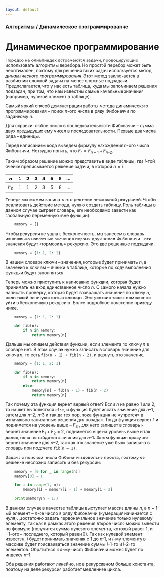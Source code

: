 ```yaml
---
layout: default
---
```


<script type="text/javascript" id="MathJax-script" async
  src="https://cdn.jsdelivr.net/npm/mathjax@3/es5/tex-mml-chtml.js">
</script>

<script>
  MathJax = {
    tex: {
      inlineMath: [['$', '$']]
    }
  };
</script>

### [Алгоритмы](index.md) / Динамическое программирование

# **Динамическое программирование**

Нередко на олимпиадах встречаются задачи, провоцирующие использовать алгоритмы перебора. Но простой перебор может быть неоптимален, поэтому для решения таких задач используется метод *динамического программирования*. Этот метод заключается в разбиении сложной задачи на менее сложные подзадачи. Предполагается, что у нас есть таблица, куда мы запоминаем решения подзадач, при том, что нам известны самые начальные значения (например, нулевой элемент в таблице). 

Самый яркий способ демонстрации работы метода динамического программирования – поиск $n$-ого числа в ряду Фибоначчи по заданному $n$. 

Для справки: любое число в последовательности Фибоначчи – сумма двух предыдущих ему чисел в последовательности. Первые два числа ряда – единицы. 

Перед написанием кода выведем формулу нахождения $n$-ого числа Фибоначчи. Нетрудно понять, что $F_n = F_{n - 1} + F_{n – 2}$. 

Таким образом решение можно представить в виде таблицы, где $i$-той ячейке преписывается решение задачи, в которой $n = i$.

| $n$ | 1 | 2 | 3 | 4 | 5 | 6 | ... |
|-----|---|---|---|---|---|---|-----|
| $F_n$ | 1 | 1 | 2 | 3 | 5 | 8 | ... |

Теперь мы можем записать это решение несложной рекурсией. Чтобы реализовать действие метода, нужно создать таблицу. Роль таблицы в данном случае сыграет словарь, его необходимо завести как глобальную переменную (вне функции): 

```py
    memory = {}
```

Чтобы рекурсия не ушла в бесконечность, мы занесем в словарь изначально известные значения первых двух чисел Фибоначчи – эти значения будут «тормозить» рекурсию. Это две решенные подзадачи.

```py
    memory = {1: 1, 2: 1}
```

В нашем словаре ключи – значения, которые будет принимать $n$, а значения к ключам – ячейки в таблице, которые по ходу выполнения функции будут заполняться. 

Теперь можно приступить к написанию функции, которая будет принимать на вход единственное число $n$. С самого начала нужно написать проверку, которая будет возвращать значение по ключу $n$, если такой ключ уже есть в словаре. Это условие также поможет не уйти в бесконечную рекурсию. Более подробное пояснение приведу ниже. 

```py
    memory = {1: 1, 2: 1}

    def fib(n):
        if n in memory:
            return memory[n]
```
 
Дальше мы опишем действия функции, если элемента по ключу $n$ в словаре нет. В этом случае нужно записать в словарь значение для ключа $n$, то есть `fib(n - 1) + fib(n - 2)`, и вернуть это значение. 

```py
    memory = {1: 1, 2: 1}

    def fib(n):
        if n in memory:
            return memory[n]
        else:
            memory[n] = fib(n - 1) + fib(n - 2)
            return memory[n]
```

Так почему эта функция вернет верный ответ? Если $n$ не равно $1$ или $2$, то начнет выполняться `else`, и функция будет искать значение для $n – 1$, затем для $n – 2$, $n – 3$ и так до тех пор, пока функция не «упрется» в изначально записанные решения для позадач. Тогда функция вернет 1 и поднимется на уровень выше – $F_3$ , для него запишет в словарь и вернет значение $F_1 + F_2 = 2$, поднимется еще на уровень выше и так далее, пока не найдется значение для $n – 1$. Затем функция сразу же вернет значение для $n – 2$, так как это значение уже было записано в словарь при подсчете `fib(n – 1)`.

Задача с поиском числа Фибоначчи довольно проста, поэтому ее решение несложно записать и без рекурсии:

```py
    memory = [0 for _ in range(n)]
    memory[0] = 1

    for i in range(1, n):
        memory[i] = memory[i - 1] + memory[i - 2]
        
    print(memory[n - 1])
```

В данном случае в качестве таблицы выступает массив длины $n$, а $n - 1$-ый элемент – $n$-ое число в ряду Фибоначчи (нумерация начинается с нуля). Достаточно задать первоначальное значение только нулевому элементу, так как в рамках этого решения второе число можно вывести по формуле (получится сумма нулевого элемента, который равен $1$, и $-1$-ого – последнего, который равен $0$). Так как нулевой элемент известен, $i$ будет принимать значения с 1 до $n – 1$, и $i$-му элементу в массиве будет присваиваться значение суммы $i – 1$-го и $i – 2$-го элементов. Обратиться к $n$-му числу Фибоначчи можно будет по индексу $n – 1$. 

Оба решения работают линейно, но в рекурсивном больше константа, поэтому на деле рекурсия работает медленнее цикла.
